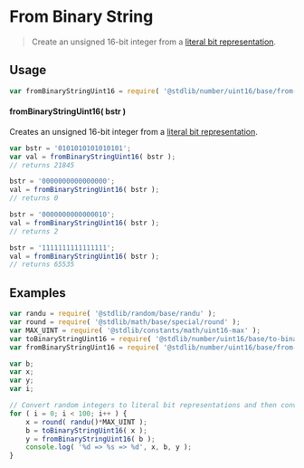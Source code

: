 # From Binary String

> Create an unsigned 16-bit integer from a [literal bit representation][@stdlib/number/uint16/base/to-binary-string].

<section class="usage">

## Usage

```javascript
var fromBinaryStringUint16 = require( '@stdlib/number/uint16/base/from-binary-string' );
```

#### fromBinaryStringUint16( bstr )

Creates an unsigned 16-bit integer from a [literal bit representation][@stdlib/number/uint16/base/to-binary-string].

```javascript
var bstr = '0101010101010101';
var val = fromBinaryStringUint16( bstr );
// returns 21845

bstr = '0000000000000000';
val = fromBinaryStringUint16( bstr );
// returns 0

bstr = '0000000000000010';
val = fromBinaryStringUint16( bstr );
// returns 2

bstr = '1111111111111111';
val = fromBinaryStringUint16( bstr );
// returns 65535
```

</section>

<!-- /.usage -->

<section class="examples">

## Examples

```javascript
var randu = require( '@stdlib/random/base/randu' );
var round = require( '@stdlib/math/base/special/round' );
var MAX_UINT = require( '@stdlib/constants/math/uint16-max' );
var toBinaryStringUint16 = require( '@stdlib/number/uint16/base/to-binary-string' );
var fromBinaryStringUint16 = require( '@stdlib/number/uint16/base/from-binary-string' );

var b;
var x;
var y;
var i;

// Convert random integers to literal bit representations and then convert them back...
for ( i = 0; i < 100; i++ ) {
    x = round( randu()*MAX_UINT );
    b = toBinaryStringUint16( x );
    y = fromBinaryStringUint16( b );
    console.log( '%d => %s => %d', x, b, y );
}
```

</section>

<!-- /.examples -->

<section class="links">

[@stdlib/number/uint16/base/to-binary-string]: https://github.com/stdlib-js/stdlib/tree/develop/lib/node_modules/%40stdlib/math/base/utils/uint16-to-binary-string

</section>

<!-- /.links -->
